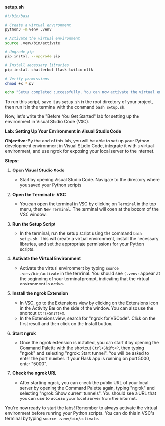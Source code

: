 

**setup.sh**
```bash
#!/bin/bash

# Create a virtual environment
python3 -m venv .venv

# Activate the virtual environment
source .venv/bin/activate

# Upgrade pip
pip install --upgrade pip

# Install necessary libraries
pip install chatterbot flask twilio nltk

# Verify permissions
chmod +x *.py

echo "Setup completed successfully. You can now activate the virtual environment using 'source .venv/bin/activate' and run the Python scripts."
```

To run this script, save it as `setup.sh` in the root directory of your project, then run it in the terminal with the command `bash setup.sh`.

Now, let's write the "Before You Get Started" lab for setting up the environment in Visual Studio Code (VSC).

**Lab: Setting Up Your Environment in Visual Studio Code**

**Objective:** By the end of this lab, you will be able to set up your Python development environment in Visual Studio Code, integrate it with a virtual environment, and use ngrok for exposing your local server to the internet.

**Steps:**

1. **Open Visual Studio Code**
   - Start by opening Visual Studio Code. Navigate to the directory where you saved your Python scripts.

2. **Open the Terminal in VSC**
   - You can open the terminal in VSC by clicking on `Terminal` in the top menu, then `New Terminal`. The terminal will open at the bottom of the VSC window.

3. **Run the Setup Script**
   - In the terminal, run the setup script using the command `bash setup.sh`. This will create a virtual environment, install the necessary libraries, and set the appropriate permissions for your Python scripts.

4. **Activate the Virtual Environment**
   - Activate the virtual environment by typing `source .venv/bin/activate` in the terminal. You should see `(.venv)` appear at the beginning of your terminal prompt, indicating that the virtual environment is active.

5. **Install the ngrok Extension**
   - In VSC, go to the Extensions view by clicking on the Extensions icon in the Activity Bar on the side of the window. You can also use the shortcut `Ctrl+Shift+X`.
   - In the Extensions view, search for "ngrok for VSCode". Click on the first result and then click on the Install button.

6. **Start ngrok**
   - Once the ngrok extension is installed, you can start it by opening the Command Palette with the shortcut `Ctrl+Shift+P`, then typing "ngrok" and selecting "ngrok: Start tunnel". You will be asked to enter the port number. If your Flask app is running on port 5000, enter "5000".

7. **Check the ngrok URL**
   - After starting ngrok, you can check the public URL of your local server by opening the Command Palette again, typing "ngrok" and selecting "ngrok: Show current tunnels". You should see a URL that you can use to access your local server from the internet.

You're now ready to start the labs! Remember to always activate the virtual environment before running your Python scripts. You can do this in VSC's terminal by typing `source .venv/bin/activate`.